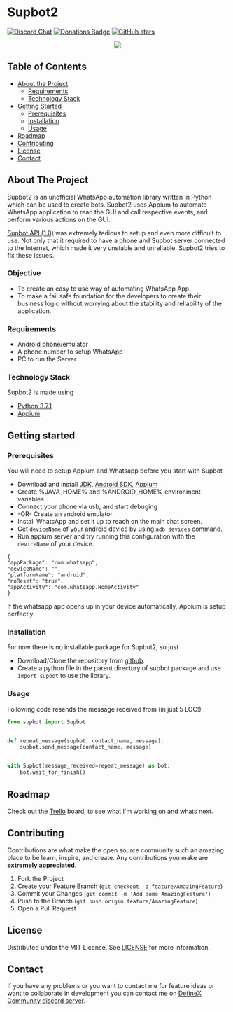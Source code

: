 # Supbot2
[![Discord Chat](https://img.shields.io/discord/430649963597266945.svg)](https://discordapp.com/invite/V6e2fpc) 
[![Donations Badge](https://yourdonation.rocks/images/badge.svg)]({https://www.paypal.me/AdamSaudagar})
[![GitHub stars](https://img.shields.io/github/stars/adsau59/supbot2.svg?style=social&label=Star&maxAge=2592000)](https://github.com/adsau59/supbot2/stargazers/)

<div align="center">
  <img src="https://cdn.steemitimages.com/DQmVfVL98g7QbEyb4t4bt5A9DuMZLBYpiekwceBswjSUqTJ/small%20banner.jpg"/>
</div>

## Table of Contents
* [About the Project](#about-the-project)
  * [Requirements](#requirements)
  * [Technology Stack](#technology-stack)
* [Getting Started](#getting-started)
  * [Prerequisites](#prerequisites)
  * [Installation](#installation)
  * [Usage](#usage)
* [Roadmap](#roadmap)
* [Contributing](#contributing)
* [License](#license)
* [Contact](#contact)

## About The Project

Supbot2 is an unofficial WhatsApp automation library written in Python which can be used to create bots. Supbot2 uses Appium to automate WhatsApp application to read the GUI and call respective events, and perform various actions on the GUI.

[Supbot API (1.0)](https://github.com/adsau59/supbot) was extremely tedious to setup and even more difficult to use. Not only that it required to have a phone and Supbot server connected to the Internet, which made it very unstable and unreliable. Supbot2 tries to fix these issues.

### Objective
- To create an easy to use way of automating WhatsApp App.
- To make a fail safe foundation for the developers to create their business logic without worrying about the stability and reliability of the application.

### Requirements
- Android phone/emulator
- A phone number to setup WhatsApp
- PC to run the Server

### Technology Stack
Supbot2 is made using
- [Python 3.7.1](https://www.python.org/downloads/release/python-371/)
- [Appium](http://appium.io/downloads.html)

## Getting started

### Prerequisites
You will need to setup Appium and Whatsapp before you start with Supbot
- Download and install [JDK](https://www.oracle.com/technetwork/java/javase/downloads/index.html), [Android SDK](https://developer.android.com/studio/releases/sdk-tools), [Appium](http://appium.io/downloads.html)
- Create %JAVA_HOME% and %ANDROID_HOME% environment variables
- Connect your phone via usb, and start debuging 
- -OR- Create an android emulator
- Install WhatsApp and set it up to reach on the main chat screen.
- Get `deviceName` of your android device by using `adb devices` command.
- Run appium server and try running this configuration with the `deviceName` of your device.
```
{
"appPackage": "com.whatsapp",
"deviceName": "",
"platformName": "android",
"noReset": "true",
"appActivity": "com.whatsapp.HomeActivity"
}
```
If the whatsapp app opens up in your device automatically, Appium is setup perfectly

### Installation
For now there is no installable package for Supbot2, so just
- Download/Clone the repository from [github](https://github.com/adsau59/supbot2).
- Create a python file in the parent directory of supbot package and use `import supbot` to use the library.

### Usage
Following code resends the message received from (in just 5 LOC!)
```python
from supbot import Supbot


def repeat_message(supbot, contact_name, message):
    supbot.send_message(contact_name, message)


with Supbot(message_received=repeat_message) as bot:
    bot.wait_for_finish()
```

## Roadmap
Check out the [Trello](https://trello.com/b/aNlbWMEM/supbot2) board, to see what I'm working on and whats next.

## Contributing

Contributions are what make the open source community such an amazing place to be learn, inspire, and create. Any contributions you make are **extremely appreciated**.

1. Fork the Project
2. Create your Feature Branch (`git checkout -b feature/AmazingFeature`)
3. Commit your Changes (`git commit -m 'Add some AmazingFeature'`)
4. Push to the Branch (`git push origin feature/AmazingFeature`)
5. Open a Pull Request

## License
Distributed under the MIT License. See [LICENSE](https://github.com/adsau59/Supbot2/blob/master/LICENSE) for more information.

## Contact
If you have any problems or you want to contact me for feature ideas or want to collaborate in development you can contact me on [DefineX Community discord server](https://discord.gg/V6e2fpc).